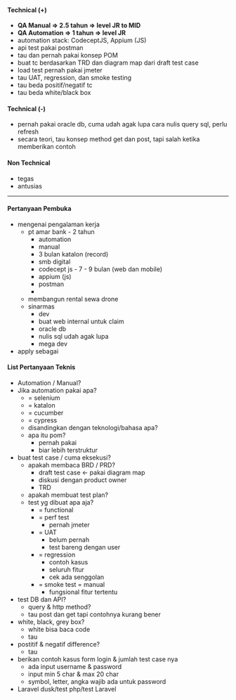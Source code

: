 #### Technical (+) 

- **QA Manual => 2.5 tahun => level JR to MID**
- **QA Automation => 1 tahun => level JR**
- automation stack: CodeceptJS, Appium (JS)
- api test pakai postman
- tau dan pernah pakai konsep POM
- buat tc berdasarkan TRD dan diagram map dari draft test case
- load test pernah pakai jmeter
- tau UAT, regression, dan smoke testing
- tau beda positif/negatif tc
- tau beda white/black box

#### Technical (-)  

- pernah pakai oracle db, cuma udah agak lupa cara nulis query sql, perlu refresh
- secara teori, tau konsep method get dan post, tapi salah ketika memberikan contoh

#### Non Technical  

- tegas
- antusias

---

#### Pertanyaan Pembuka

- mengenai pengalaman kerja  
	- pt amar bank - 2 tahun
		- automation
		- manual
		- 3 bulan katalon (record)
		- smb digital
		- codecept js - 7 - 9 bulan (web dan mobile)
		- appium (js)
		- postman
		- 
	- membangun rental sewa drone 
	- sinarmas
		- dev
		- buat web internal untuk claim
		- oracle db
		- nulis sql udah agak lupa
		- mega dev
- apply sebagai


#### List Pertanyaan Teknis

- Automation / Manual?  
- Jika automation pakai apa?
	- = selenium
	- = katalon
	- = cucumber
	- = cypress
	- disandingkan dengan teknologi/bahasa apa?
	- apa itu pom?
		- pernah pakai
		- biar lebih terstruktur
- buat test case / cuma eksekusi?
	- apakah membaca BRD / PRD?
		- draft test case <- pakai diagram map
		- diskusi dengan product owner
		- TRD
	- apakah membuat test plan?
	- test yg dibuat apa aja?
		- = functional
		- = perf test
			- pernah jmeter
		- = UAT
			- belum pernah
			- test bareng dengan user
		- = regression
			- contoh kasus
			- seluruh fitur
			- cek ada senggolan
		- = smoke test = manual
			- fungsional fitur tertentu
- test DB dan API?
	- query & http method?
	- tau post dan get tapi contohnya kurang bener
- white, black, grey box?
	- white bisa baca code
	- tau
- postitif & negatif difference?
	- tau
- berikan contoh kasus form login & jumlah test case nya
	- ada input username & password
	- input min 5 char & max 20 char
	- symbol, letter, angka wajib ada untuk password
- Laravel dusk/test php/test Laravel